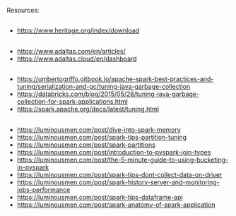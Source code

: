 Resources:
##
- https://www.heritage.org/index/download
## 
- https://www.adaltas.com/en/articles/
- https://www.adaltas.cloud/en/dashboard
##
- https://umbertogriffo.gitbook.io/apache-spark-best-practices-and-tuning/serialization-and-gc/tuning-java-garbage-collection
- https://databricks.com/blog/2015/05/28/tuning-java-garbage-collection-for-spark-applications.html
- https://spark.apache.org/docs/latest/tuning.html
##
- https://luminousmen.com/post/dive-into-spark-memory
- https://luminousmen.com/post/spark-tips-partition-tuning
- https://luminousmen.com/post/spark-partitions
- https://luminousmen.com/post/introduction-to-pyspark-join-types
- https://luminousmen.com/post/the-5-minute-guide-to-using-bucketing-in-pyspark
- https://luminousmen.com/post/spark-tips-dont-collect-data-on-driver
- https://luminousmen.com/post/spark-history-server-and-monitoring-jobs-performance
- https://luminousmen.com/post/spark-tips-dataframe-api
- https://luminousmen.com/post/spark-anatomy-of-spark-application
